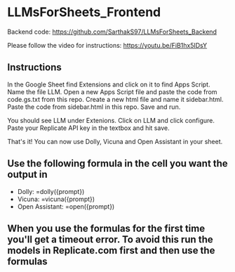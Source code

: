 # LLMsForSheets_Frontend

Backend code: https://github.com/SarthakS97/LLMsForSheets_Backend

Please follow the video for instructions: https://youtu.be/FiB1hx5IDsY

## Instructions
In the Google Sheet find Extensions and click on it to find Apps Script. Name the file LLM. Open a new Apps Script file and paste the code from code.gs.txt from this repo. Create a new html file and name it sidebar.html. Paste the code from sidebar.html in this repo. Save and run.

You should see LLM under Extenions. Click on LLM and click configure. Paste your Replicate API key in the textbox and hit save. 

That's it! You can now use Dolly, Vicuna and Open Assistant in your sheet. 

## Use the following formula in the cell you want the output in
- Dolly: =dolly({prompt})
- Vicuna: =vicuna({prompt})
- Open Assistant: =open({prompt})

## When you use the formulas for the first time you'll get a timeout error. To avoid this run the models in Replicate.com first and then use the formulas

